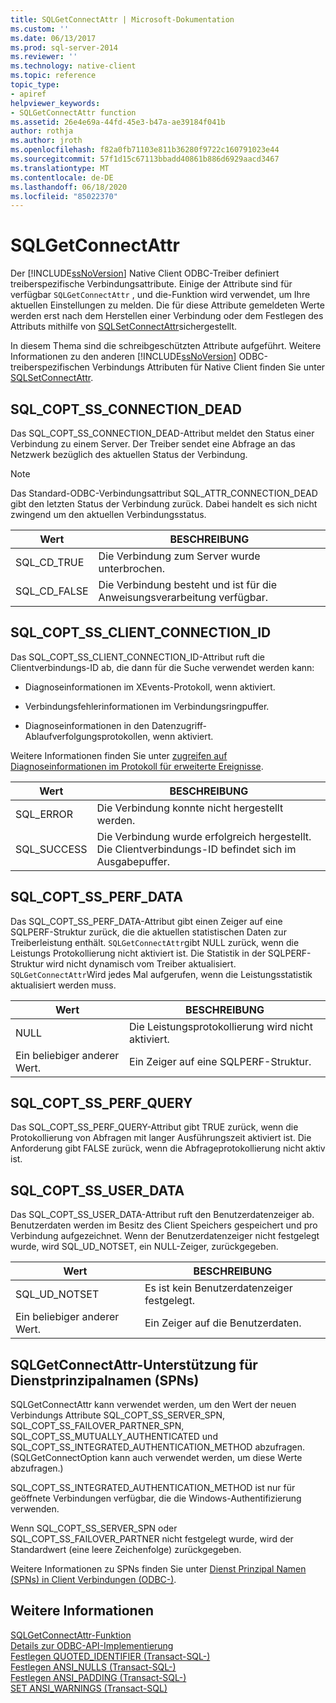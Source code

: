 ```yaml
---
title: SQLGetConnectAttr | Microsoft-Dokumentation
ms.custom: ''
ms.date: 06/13/2017
ms.prod: sql-server-2014
ms.reviewer: ''
ms.technology: native-client
ms.topic: reference
topic_type:
- apiref
helpviewer_keywords:
- SQLGetConnectAttr function
ms.assetid: 26e4e69a-44fd-45e3-b47a-ae39184f041b
author: rothja
ms.author: jroth
ms.openlocfilehash: f82a0fb71103e811b36280f9722c160791023e44
ms.sourcegitcommit: 57f1d15c67113bbadd40861b886d6929aacd3467
ms.translationtype: MT
ms.contentlocale: de-DE
ms.lasthandoff: 06/18/2020
ms.locfileid: "85022370"
---
```

# <a name="sqlgetconnectattr"></a>SQLGetConnectAttr
  Der [!INCLUDE[ssNoVersion](../../includes/ssnoversion-md.md)] Native Client ODBC-Treiber definiert treiberspezifische Verbindungsattribute. Einige der Attribute sind für verfügbar `SQLGetConnectAttr` , und die-Funktion wird verwendet, um Ihre aktuellen Einstellungen zu melden. Die für diese Attribute gemeldeten Werte werden erst nach dem Herstellen einer Verbindung oder dem Festlegen des Attributs mithilfe von [SQLSetConnectAttr](sqlsetconnectattr.md)sichergestellt.  
  
 In diesem Thema sind die schreibgeschützten Attribute aufgeführt. Weitere Informationen zu den anderen [!INCLUDE[ssNoVersion](../../includes/ssnoversion-md.md)] ODBC-treiberspezifischen Verbindungs Attributen für Native Client finden Sie unter [SQLSetConnectAttr](sqlsetconnectattr.md).  
  
## <a name="sql_copt_ss_connection_dead"></a>SQL_COPT_SS_CONNECTION_DEAD  
 Das SQL_COPT_SS_CONNECTION_DEAD-Attribut meldet den Status einer Verbindung zu einem Server. Der Treiber sendet eine Abfrage an das Netzwerk bezüglich des aktuellen Status der Verbindung.  
  
> [!NOTE]  
>  Das Standard-ODBC-Verbindungsattribut SQL_ATTR_CONNECTION_DEAD gibt den letzten Status der Verbindung zurück. Dabei handelt es sich nicht zwingend um den aktuellen Verbindungsstatus.  
  
|Wert|BESCHREIBUNG|  
|-----------|-----------------|  
|SQL_CD_TRUE|Die Verbindung zum Server wurde unterbrochen.|  
|SQL_CD_FALSE|Die Verbindung besteht und ist für die Anweisungsverarbeitung verfügbar.|  
  
## <a name="sql_copt_ss_client_connection_id"></a>SQL_COPT_SS_CLIENT_CONNECTION_ID  
 Das SQL_COPT_SS_CLIENT_CONNECTION_ID-Attribut ruft die Clientverbindungs-ID ab, die dann für die Suche verwendet werden kann:  
  
-   Diagnoseinformationen im XEvents-Protokoll, wenn aktiviert.  
  
-   Verbindungsfehlerinformationen im Verbindungsringpuffer.  
  
-   Diagnoseinformationen in den Datenzugriff-Ablaufverfolgungsprotokollen, wenn aktiviert.  
  
 Weitere Informationen finden Sie unter [zugreifen auf Diagnoseinformationen im Protokoll für erweiterte Ereignisse](../native-client/features/accessing-diagnostic-information-in-the-extended-events-log.md).  
  
|Wert|BESCHREIBUNG|  
|-----------|-----------------|  
|SQL_ERROR|Die Verbindung konnte nicht hergestellt werden.|  
|SQL_SUCCESS|Die Verbindung wurde erfolgreich hergestellt. Die Clientverbindungs-ID befindet sich im Ausgabepuffer.|  
  
## <a name="sql_copt_ss_perf_data"></a>SQL_COPT_SS_PERF_DATA  
 Das SQL_COPT_SS_PERF_DATA-Attribut gibt einen Zeiger auf eine SQLPERF-Struktur zurück, die die aktuellen statistischen Daten zur Treiberleistung enthält. `SQLGetConnectAttr`gibt NULL zurück, wenn die Leistungs Protokollierung nicht aktiviert ist. Die Statistik in der SQLPERF-Struktur wird nicht dynamisch vom Treiber aktualisiert. `SQLGetConnectAttr`Wird jedes Mal aufgerufen, wenn die Leistungsstatistik aktualisiert werden muss.  
  
|Wert|BESCHREIBUNG|  
|-----------|-----------------|  
|NULL|Die Leistungsprotokollierung wird nicht aktiviert.|  
|Ein beliebiger anderer Wert.|Ein Zeiger auf eine SQLPERF-Struktur.|  
  
## <a name="sql_copt_ss_perf_query"></a>SQL_COPT_SS_PERF_QUERY  
 Das SQL_COPT_SS_PERF_QUERY-Attribut gibt TRUE zurück, wenn die Protokollierung von Abfragen mit langer Ausführungszeit aktiviert ist. Die Anforderung gibt FALSE zurück, wenn die Abfrageprotokollierung nicht aktiv ist.  
  
## <a name="sql_copt_ss_user_data"></a>SQL_COPT_SS_USER_DATA  
 Das SQL_COPT_SS_USER_DATA-Attribut ruft den Benutzerdatenzeiger ab. Benutzerdaten werden im Besitz des Client Speichers gespeichert und pro Verbindung aufgezeichnet. Wenn der Benutzerdatenzeiger nicht festgelegt wurde, wird SQL_UD_NOTSET, ein NULL-Zeiger, zurückgegeben.  
  
|Wert|BESCHREIBUNG|  
|-----------|-----------------|  
|SQL_UD_NOTSET|Es ist kein Benutzerdatenzeiger festgelegt.|  
|Ein beliebiger anderer Wert.|Ein Zeiger auf die Benutzerdaten.|  
  
## <a name="sqlgetconnectattr-support-for-service-principal-names-spns"></a>SQLGetConnectAttr-Unterstützung für Dienstprinzipalnamen (SPNs)  
 SQLGetConnectAttr kann verwendet werden, um den Wert der neuen Verbindungs Attribute SQL_COPT_SS_SERVER_SPN, SQL_COPT_SS_FAILOVER_PARTNER_SPN, SQL_COPT_SS_MUTUALLY_AUTHENTICATED und SQL_COPT_SS_INTEGRATED_AUTHENTICATION_METHOD abzufragen. (SQLGetConnectOption kann auch verwendet werden, um diese Werte abzufragen.)  
  
 SQL_COPT_SS_INTEGRATED_AUTHENTICATION_METHOD ist nur für geöffnete Verbindungen verfügbar, die die Windows-Authentifizierung verwenden.  
  
 Wenn SQL_COPT_SS_SERVER_SPN oder SQL_COPT_SS_FAILOVER_PARTNER nicht festgelegt wurde, wird der Standardwert (eine leere Zeichenfolge) zurückgegeben.  
  
 Weitere Informationen zu SPNs finden Sie unter [Dienst Prinzipal Namen &#40;SPNs&#41; in Client Verbindungen &#40;ODBC-&#41;](../native-client/odbc/service-principal-names-spns-in-client-connections-odbc.md).  
  
## <a name="see-also"></a>Weitere Informationen  
 [SQLGetConnectAttr-Funktion](https://go.microsoft.com/fwlink/?LinkId=59347)   
 [Details zur ODBC-API-Implementierung](odbc-api-implementation-details.md)   
 [Festlegen QUOTED_IDENTIFIER &#40;Transact-SQL-&#41;](/sql/t-sql/statements/set-quoted-identifier-transact-sql)   
 [Festlegen ANSI_NULLS &#40;Transact-SQL-&#41;](/sql/t-sql/statements/set-ansi-nulls-transact-sql)   
 [Festlegen ANSI_PADDING &#40;Transact-SQL-&#41;](/sql/t-sql/statements/set-ansi-padding-transact-sql)   
 [SET ANSI_WARNINGS &#40;Transact-SQL&#41;](/sql/t-sql/statements/set-ansi-warnings-transact-sql)  
  
  
